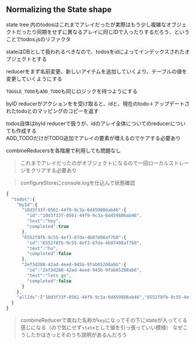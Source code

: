 ## Normalizing the State shape

state tree 内のtodosはこれまでアレイだったが実際はもう少し複雑なオブジェクトだったり同期をせずに異なるアレイに同じIDで入ったりするだろう、ということでtodos.jsのリファクタ

stateはDBとして扱われるべきなので、todosをidによってインデックスされたオブジェクトとする  

reducerをまず名前変更、新しいアイテムを追加していくより、テーブルの値を変更していくようにする

`TOGGLE_TODO`も`ADD_TODO`も同じロジックを持つようにする  

byID reducerがアクションをを受け取ると、idと、現在のtodo＋アップデートされたtodoとのマッピングのコピーを返す

todos自体はbyId reducerで扱うが、idのアレイ全体についてのreducerについても作成する  
ADD_TODOだけがTODO追加でアレイの要素が増えるのでケアする必要あり

combineReducersを各階層で利用しても問題なし

> これまでアレイだったのがオブジェクトになるので一回ローカルストレージをクリアする必要あり

> configureStoreにconsole.logを仕込んで状態確認

```javascript
{
  "todos":{
    "byId":{
      "10d3f33f-0561-44f9-9c3a-6d459886ab46":{
        "id":"10d3f33f-0561-44f9-9c3a-6d459886ab46",
        "text":"hey",
        "completed":true
      },
      "6552f8fb-9c55-4ef3-87da-4b07498af7b8":{
        "id":"6552f8fb-9c55-4ef3-87da-4b07498af7b8",
        "text":"ho",
        "completed":false
      },
      "2ef3d288-42ad-4eed-945b-9fab65208ab6":{
        "id":"2ef3d288-42ad-4eed-945b-9fab65208ab6",
        "text":"lets go",
        "completed":false
      }
    },
    "allIds":["10d3f33f-0561-44f9-9c3a-6d459886ab46","6552f8fb-9c55-4ef3-87da-4b07498af7b8","2ef3d288-42ad-4eed-945b-9fab65208ab6"]
  }
}
```

> combineReducerで束ねた名称が`key`になってその下にstateが入ってくる感じになる（ので気にせず`state`として値を引っ張っていい模様）
> なぜこうしたかはきっとそのうち説明があるんだろう

